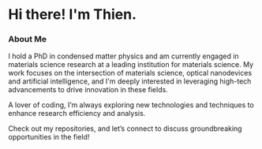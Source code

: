 # Hi there! I'm Thien.

### About Me
I hold a PhD in condensed matter physics and am currently engaged in materials science research at a leading institution for materials science. My work focuses on the intersection of materials science, optical nanodevices and artificial intelligence, and I'm deeply interested in leveraging high-tech advancements to drive innovation in these fields. 

A lover of coding, I’m always exploring new technologies and techniques to enhance research efficiency and analysis. 

Check out my repositories, and let’s connect to discuss groundbreaking opportunities in the field!

<!--
**ngoducthien/ngoducthien** is a ✨ _special_ ✨ repository because its `README.md` (this file) appears on your GitHub profile.

Here are some ideas to get you started:

- 🔭 I’m currently working on ...
- 🌱 I’m currently learning ...
- 👯 I’m looking to collaborate on ...
- 🤔 I’m looking for help with ...
- 💬 Ask me about ...
- 📫 How to reach me: ...
- 😄 Pronouns: ...
- ⚡ Fun fact: ...


![Your GitHub stats](https://github-readme-stats.vercel.app/api?username=yourusername&show_icons=true&theme=radical)

[![LinkedIn](https://img.shields.io/badge/LinkedIn-Connect-blue?logo=linkedin&logoColor=white)](https://www.linkedin.com/in/yourprofile)
[![Email](https://img.shields.io/badge/Email-Contact-red?logo=gmail&logoColor=white)](mailto:youremail@example.com)

-->

